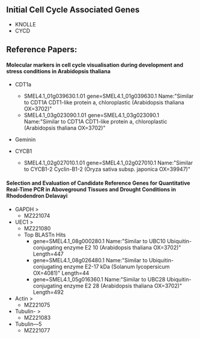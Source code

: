 ## Initial Cell Cycle Associated Genes

- KNOLLE
- CYCD

## Reference Papers:

#### Molecular markers in cell cycle visualisation during development and stress conditions in Arabidopsis thaliana

- CDT1a

  - SMEL4.1_01g039630.1.01 gene=SMEL4.1_01g039630.1 Name:"Similar to CDT1A CDT1-like protein a, chloroplastic (Arabidopsis thaliana OX=3702)"
  - SMEL4.1_03g023090.1.01 gene=SMEL4.1_03g023090.1 Name:"Similar to CDT1A CDT1-like protein a, chloroplastic (Arabidopsis thaliana OX=3702)"
- Geminin
- CYCB1

  - SMEL4.1_02g027010.1.01 gene=SMEL4.1_02g027010.1 Name:"Similar to CYCB1-2 Cyclin-B1-2 (Oryza sativa subsp. japonica OX=39947)"

#### Selection and Evaluation of Candidate Reference Genes for Quantitative Real-Time PCR in Aboveground Tissues and Drought Conditions in Rhododendron Delavayi

- GAPDH >
  - MZ221074
- UEC1 >
  - MZ221080
  - Top BLASTn Hits
    - gene=SMEL4.1_08g000280.1 Name:"Similar to UBC10 Ubiquitin-conjugating enzyme E2 10 (Arabidopsis thaliana OX=3702)" Length=447
    - gene=SMEL4.1_08g026480.1 Name:"Similar to Ubiquitin-conjugating enzyme E2-17 kDa (Solanum lycopersicum OX=4081)" Length=44
    - gene=SMEL4.1_05g016360.1 Name:"Similar to UBC28 Ubiquitin-conjugating enzyme E2 28 (Arabidopsis thaliana OX=3702)" Length=492
- Actin >
  - MZ221075
- Tubulin- >
  - MZ221083
- Tubulin—5
  - MZ221077
